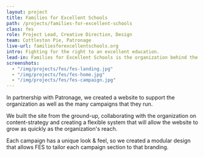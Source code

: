 ```yaml
---
layout: project
title: Families for Excellent Schools
path: /projects/families-for-excellent-schools
class: fes
role: Project Lead, Creative Direction, Design
team: Cottleston Pie, Patronage
live-url: familiesforexcellentschools.org
intro: Fighting for the right to an excellent education.
lead-in: Families for Excellent Schools is the organization behind the movement to ensure all kids have great schools.  
screenshots: 
  - "/img/projects/fes/fes-landing.jpg"
  - "/img/projects/fes/fes-home.jpg"
  - "/img/projects/fes/fes-campaign.jpg"
---
```


<p> In partnership with Patronage, we created a website to support the organization as well as the many campaigns that they run.</p>

<p>We built the site from the ground-up, collaborating with the organization on content-strategy and creating a flexible system that will allow the website to grow as quickly as the organization's reach.</p>

<p>Each campaign has a unique look &amp; feel, so we created a modular design that allows <abbr>FES</abbr> to tailor each campaign section to that branding.</p>